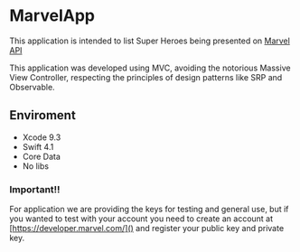# MarvelApp

This application is intended to list Super Heroes being presented on [Marvel API](https://developer.marvel.com/)

This application was developed using MVC, avoiding the notorious Massive View Controller, respecting the principles of design patterns like SRP and Observable.

## Enviroment

- Xcode 9.3
- Swift 4.1
- Core Data
- No libs 

### Important!!

For application we are providing the keys for testing and general use, but if you wanted to test with your account you need to create an account at [https://developer.marvel.com/]() and register your public key and private key. 
